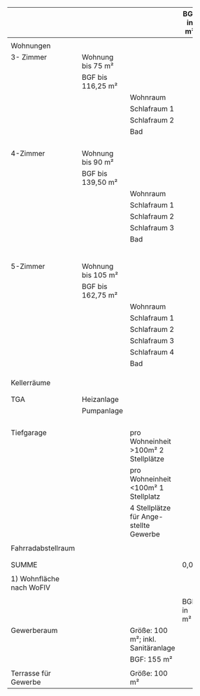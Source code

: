 <figure class="table op-uc-figure_align-center op-uc-figure"><table class="op-uc-table"><thead class="op-uc-table--head"><tr class="op-uc-table--row"><th class="op-uc-p op-uc-table--cell op-uc-table--cell_head" style="vertical-align:top;"><br data-cke-filler="true"></th><th class="op-uc-p op-uc-table--cell op-uc-table--cell_head" style="vertical-align:top;"><br data-cke-filler="true"></th><th class="op-uc-p op-uc-table--cell op-uc-table--cell_head" style="vertical-align:top;"><br data-cke-filler="true"></th><th class="op-uc-p op-uc-table--cell op-uc-table--cell_head" style="vertical-align:top;">BGF in m²</th><th class="op-uc-p op-uc-table--cell op-uc-table--cell_head" style="vertical-align:top;">WF 1) in m²</th><th class="op-uc-p op-uc-table--cell op-uc-table--cell_head" style="vertical-align:top;">GFZ in m²</th><th class="op-uc-p op-uc-table--cell op-uc-table--cell_head" style="vertical-align:top;">GRZ in m²</th><th class="op-uc-p op-uc-table--cell op-uc-table--cell_head" style="vertical-align:top;">Anzahl Stellplätze</th><th class="op-uc-p op-uc-table--cell op-uc-table--cell_head" style="vertical-align:top;">Anzahl Wohneinheiten</th></tr></thead><tbody><tr class="op-uc-table--row"><td class="op-uc-p op-uc-table--cell" style="vertical-align:top;"></td><td class="op-uc-p op-uc-table--cell" style="vertical-align:top;"></td><td class="op-uc-p op-uc-table--cell" style="vertical-align:top;"></td><td class="op-uc-p op-uc-table--cell" style="vertical-align:top;"></td><td class="op-uc-p op-uc-table--cell" style="vertical-align:top;"></td><td class="op-uc-p op-uc-table--cell" style="vertical-align:top;"></td><td class="op-uc-p op-uc-table--cell" style="vertical-align:top;"></td><td class="op-uc-p op-uc-table--cell" style="vertical-align:top;"></td><td class="op-uc-p op-uc-table--cell" style="vertical-align:top;"></td></tr><tr class="op-uc-table--row"><td class="op-uc-p op-uc-table--cell" style="vertical-align:top;">Wohnungen</td><td class="op-uc-p op-uc-table--cell" style="vertical-align:top;"></td><td class="op-uc-p op-uc-table--cell" style="vertical-align:top;"></td><td class="op-uc-p op-uc-table--cell" style="vertical-align:top;"></td><td class="op-uc-p op-uc-table--cell" style="vertical-align:top;"></td><td class="op-uc-p op-uc-table--cell" style="vertical-align:top;"></td><td class="op-uc-p op-uc-table--cell" style="vertical-align:top;"></td><td class="op-uc-p op-uc-table--cell" style="vertical-align:top;"></td><td class="op-uc-p op-uc-table--cell" style="vertical-align:top;"></td></tr><tr class="op-uc-table--row"><td class="op-uc-p op-uc-table--cell" style="vertical-align:top;">3- Zimmer</td><td class="op-uc-p op-uc-table--cell" style="vertical-align:top;">Wohnung bis 75 m²</td><td class="op-uc-p op-uc-table--cell" style="vertical-align:top;"></td><td class="op-uc-p op-uc-table--cell" style="vertical-align:top;"></td><td class="op-uc-p op-uc-table--cell" style="vertical-align:top;"></td><td class="op-uc-p op-uc-table--cell" style="vertical-align:top;"></td><td class="op-uc-p op-uc-table--cell" style="vertical-align:top;"></td><td class="op-uc-p op-uc-table--cell" style="vertical-align:top;"></td><td class="op-uc-p op-uc-table--cell" style="vertical-align:top;"></td></tr><tr class="op-uc-table--row"><td class="op-uc-p op-uc-table--cell" style="vertical-align:top;"></td><td class="op-uc-p op-uc-table--cell" style="vertical-align:top;">BGF bis 116,25 m²</td><td class="op-uc-p op-uc-table--cell" style="vertical-align:top;"></td><td class="op-uc-p op-uc-table--cell" style="vertical-align:top;"></td><td class="op-uc-p op-uc-table--cell" style="vertical-align:top;"></td><td class="op-uc-p op-uc-table--cell" style="vertical-align:top;"></td><td class="op-uc-p op-uc-table--cell" style="vertical-align:top;"></td><td class="op-uc-p op-uc-table--cell" style="vertical-align:top;"></td><td class="op-uc-p op-uc-table--cell" style="vertical-align:top;"></td></tr><tr class="op-uc-table--row"><td class="op-uc-p op-uc-table--cell" style="vertical-align:top;"></td><td class="op-uc-p op-uc-table--cell" style="vertical-align:top;"></td><td class="op-uc-p op-uc-table--cell" style="vertical-align:top;">Wohnraum</td><td class="op-uc-p op-uc-table--cell" style="vertical-align:top;"></td><td class="op-uc-p op-uc-table--cell" style="vertical-align:top;"></td><td class="op-uc-p op-uc-table--cell" style="vertical-align:top;"></td><td class="op-uc-p op-uc-table--cell" style="vertical-align:top;"></td><td class="op-uc-p op-uc-table--cell" style="vertical-align:top;"></td><td class="op-uc-p op-uc-table--cell" style="vertical-align:top;"></td></tr><tr class="op-uc-table--row"><td class="op-uc-p op-uc-table--cell" style="vertical-align:top;"></td><td class="op-uc-p op-uc-table--cell" style="vertical-align:top;"></td><td class="op-uc-p op-uc-table--cell" style="vertical-align:top;">Schlafraum 1</td><td class="op-uc-p op-uc-table--cell" style="vertical-align:top;"></td><td class="op-uc-p op-uc-table--cell" style="vertical-align:top;"></td><td class="op-uc-p op-uc-table--cell" style="vertical-align:top;"></td><td class="op-uc-p op-uc-table--cell" style="vertical-align:top;"></td><td class="op-uc-p op-uc-table--cell" style="vertical-align:top;"></td><td class="op-uc-p op-uc-table--cell" style="vertical-align:top;"></td></tr><tr class="op-uc-table--row"><td class="op-uc-p op-uc-table--cell" style="vertical-align:top;"></td><td class="op-uc-p op-uc-table--cell" style="vertical-align:top;"></td><td class="op-uc-p op-uc-table--cell" style="vertical-align:top;">Schlafraum 2</td><td class="op-uc-p op-uc-table--cell" style="vertical-align:top;"></td><td class="op-uc-p op-uc-table--cell" style="vertical-align:top;"></td><td class="op-uc-p op-uc-table--cell" style="vertical-align:top;"></td><td class="op-uc-p op-uc-table--cell" style="vertical-align:top;"></td><td class="op-uc-p op-uc-table--cell" style="vertical-align:top;"></td><td class="op-uc-p op-uc-table--cell" style="vertical-align:top;"></td></tr><tr class="op-uc-table--row"><td class="op-uc-p op-uc-table--cell" style="vertical-align:top;"></td><td class="op-uc-p op-uc-table--cell" style="vertical-align:top;"></td><td class="op-uc-p op-uc-table--cell" style="vertical-align:top;">Bad</td><td class="op-uc-p op-uc-table--cell" style="vertical-align:top;"></td><td class="op-uc-p op-uc-table--cell" style="vertical-align:top;"></td><td class="op-uc-p op-uc-table--cell" style="vertical-align:top;"></td><td class="op-uc-p op-uc-table--cell" style="vertical-align:top;"></td><td class="op-uc-p op-uc-table--cell" style="vertical-align:top;"></td><td class="op-uc-p op-uc-table--cell" style="vertical-align:top;"></td></tr><tr class="op-uc-table--row"><td class="op-uc-p op-uc-table--cell" style="vertical-align:top;"></td><td class="op-uc-p op-uc-table--cell" style="vertical-align:top;"></td><td class="op-uc-p op-uc-table--cell" style="vertical-align:top;"></td><td class="op-uc-p op-uc-table--cell" style="vertical-align:top;"></td><td class="op-uc-p op-uc-table--cell" style="vertical-align:top;"></td><td class="op-uc-p op-uc-table--cell" style="vertical-align:top;"></td><td class="op-uc-p op-uc-table--cell" style="vertical-align:top;"></td><td class="op-uc-p op-uc-table--cell" style="vertical-align:top;"></td><td class="op-uc-p op-uc-table--cell" style="vertical-align:top;"></td></tr><tr class="op-uc-table--row"><td class="op-uc-p op-uc-table--cell" style="vertical-align:top;"></td><td class="op-uc-p op-uc-table--cell" style="vertical-align:top;"></td><td class="op-uc-p op-uc-table--cell" style="vertical-align:top;"></td><td class="op-uc-p op-uc-table--cell" style="vertical-align:top;"></td><td class="op-uc-p op-uc-table--cell" style="vertical-align:top;"></td><td class="op-uc-p op-uc-table--cell" style="vertical-align:top;"></td><td class="op-uc-p op-uc-table--cell" style="vertical-align:top;"></td><td class="op-uc-p op-uc-table--cell" style="vertical-align:top;"></td><td class="op-uc-p op-uc-table--cell" style="vertical-align:top;"></td></tr><tr class="op-uc-table--row"><td class="op-uc-p op-uc-table--cell" style="vertical-align:top;"></td><td class="op-uc-p op-uc-table--cell" style="vertical-align:top;"></td><td class="op-uc-p op-uc-table--cell" style="vertical-align:top;"></td><td class="op-uc-p op-uc-table--cell" style="vertical-align:top;"></td><td class="op-uc-p op-uc-table--cell" style="vertical-align:top;"></td><td class="op-uc-p op-uc-table--cell" style="vertical-align:top;"></td><td class="op-uc-p op-uc-table--cell" style="vertical-align:top;"></td><td class="op-uc-p op-uc-table--cell" style="vertical-align:top;"></td><td class="op-uc-p op-uc-table--cell" style="vertical-align:top;"></td></tr><tr class="op-uc-table--row"><td class="op-uc-p op-uc-table--cell" style="vertical-align:top;"></td><td class="op-uc-p op-uc-table--cell" style="vertical-align:top;"></td><td class="op-uc-p op-uc-table--cell" style="vertical-align:top;"></td><td class="op-uc-p op-uc-table--cell" style="vertical-align:top;"></td><td class="op-uc-p op-uc-table--cell" style="vertical-align:top;"></td><td class="op-uc-p op-uc-table--cell" style="vertical-align:top;"></td><td class="op-uc-p op-uc-table--cell" style="vertical-align:top;"></td><td class="op-uc-p op-uc-table--cell" style="vertical-align:top;"></td><td class="op-uc-p op-uc-table--cell" style="vertical-align:top;"></td></tr><tr class="op-uc-table--row"><td class="op-uc-p op-uc-table--cell" style="vertical-align:top;">4-Zimmer</td><td class="op-uc-p op-uc-table--cell" style="vertical-align:top;">Wohnung bis 90 m²</td><td class="op-uc-p op-uc-table--cell" style="vertical-align:top;"></td><td class="op-uc-p op-uc-table--cell" style="vertical-align:top;"></td><td class="op-uc-p op-uc-table--cell" style="vertical-align:top;"></td><td class="op-uc-p op-uc-table--cell" style="vertical-align:top;"></td><td class="op-uc-p op-uc-table--cell" style="vertical-align:top;"></td><td class="op-uc-p op-uc-table--cell" style="vertical-align:top;"></td><td class="op-uc-p op-uc-table--cell" style="vertical-align:top;"></td></tr><tr class="op-uc-table--row"><td class="op-uc-p op-uc-table--cell" style="vertical-align:top;"></td><td class="op-uc-p op-uc-table--cell" style="vertical-align:top;">BGF bis 139,50 m²</td><td class="op-uc-p op-uc-table--cell" style="vertical-align:top;"></td><td class="op-uc-p op-uc-table--cell" style="vertical-align:top;"></td><td class="op-uc-p op-uc-table--cell" style="vertical-align:top;"></td><td class="op-uc-p op-uc-table--cell" style="vertical-align:top;"></td><td class="op-uc-p op-uc-table--cell" style="vertical-align:top;"></td><td class="op-uc-p op-uc-table--cell" style="vertical-align:top;"></td><td class="op-uc-p op-uc-table--cell" style="vertical-align:top;"></td></tr><tr class="op-uc-table--row"><td class="op-uc-p op-uc-table--cell" style="vertical-align:top;"></td><td class="op-uc-p op-uc-table--cell" style="vertical-align:top;"></td><td class="op-uc-p op-uc-table--cell" style="vertical-align:top;">Wohnraum</td><td class="op-uc-p op-uc-table--cell" style="vertical-align:top;"></td><td class="op-uc-p op-uc-table--cell" style="vertical-align:top;"></td><td class="op-uc-p op-uc-table--cell" style="vertical-align:top;"></td><td class="op-uc-p op-uc-table--cell" style="vertical-align:top;"></td><td class="op-uc-p op-uc-table--cell" style="vertical-align:top;"></td><td class="op-uc-p op-uc-table--cell" style="vertical-align:top;"></td></tr><tr class="op-uc-table--row"><td class="op-uc-p op-uc-table--cell" style="vertical-align:top;"></td><td class="op-uc-p op-uc-table--cell" style="vertical-align:top;"></td><td class="op-uc-p op-uc-table--cell" style="vertical-align:top;">Schlafraum 1</td><td class="op-uc-p op-uc-table--cell" style="vertical-align:top;"></td><td class="op-uc-p op-uc-table--cell" style="vertical-align:top;"></td><td class="op-uc-p op-uc-table--cell" style="vertical-align:top;"></td><td class="op-uc-p op-uc-table--cell" style="vertical-align:top;"></td><td class="op-uc-p op-uc-table--cell" style="vertical-align:top;"></td><td class="op-uc-p op-uc-table--cell" style="vertical-align:top;"></td></tr><tr class="op-uc-table--row"><td class="op-uc-p op-uc-table--cell" style="vertical-align:top;"></td><td class="op-uc-p op-uc-table--cell" style="vertical-align:top;"></td><td class="op-uc-p op-uc-table--cell" style="vertical-align:top;">Schlafraum 2</td><td class="op-uc-p op-uc-table--cell" style="vertical-align:top;"></td><td class="op-uc-p op-uc-table--cell" style="vertical-align:top;"></td><td class="op-uc-p op-uc-table--cell" style="vertical-align:top;"></td><td class="op-uc-p op-uc-table--cell" style="vertical-align:top;"></td><td class="op-uc-p op-uc-table--cell" style="vertical-align:top;"></td><td class="op-uc-p op-uc-table--cell" style="vertical-align:top;"></td></tr><tr class="op-uc-table--row"><td class="op-uc-p op-uc-table--cell" style="vertical-align:top;"></td><td class="op-uc-p op-uc-table--cell" style="vertical-align:top;"></td><td class="op-uc-p op-uc-table--cell" style="vertical-align:top;">Schlafraum 3</td><td class="op-uc-p op-uc-table--cell" style="vertical-align:top;"></td><td class="op-uc-p op-uc-table--cell" style="vertical-align:top;"></td><td class="op-uc-p op-uc-table--cell" style="vertical-align:top;"></td><td class="op-uc-p op-uc-table--cell" style="vertical-align:top;"></td><td class="op-uc-p op-uc-table--cell" style="vertical-align:top;"></td><td class="op-uc-p op-uc-table--cell" style="vertical-align:top;"></td></tr><tr class="op-uc-table--row"><td class="op-uc-p op-uc-table--cell" style="vertical-align:top;"></td><td class="op-uc-p op-uc-table--cell" style="vertical-align:top;"></td><td class="op-uc-p op-uc-table--cell" style="vertical-align:top;">Bad</td><td class="op-uc-p op-uc-table--cell" style="vertical-align:top;"></td><td class="op-uc-p op-uc-table--cell" style="vertical-align:top;"></td><td class="op-uc-p op-uc-table--cell" style="vertical-align:top;"></td><td class="op-uc-p op-uc-table--cell" style="vertical-align:top;"></td><td class="op-uc-p op-uc-table--cell" style="vertical-align:top;"></td><td class="op-uc-p op-uc-table--cell" style="vertical-align:top;"></td></tr><tr class="op-uc-table--row"><td class="op-uc-p op-uc-table--cell" style="vertical-align:top;"></td><td class="op-uc-p op-uc-table--cell" style="vertical-align:top;"></td><td class="op-uc-p op-uc-table--cell" style="vertical-align:top;"></td><td class="op-uc-p op-uc-table--cell" style="vertical-align:top;"></td><td class="op-uc-p op-uc-table--cell" style="vertical-align:top;"></td><td class="op-uc-p op-uc-table--cell" style="vertical-align:top;"></td><td class="op-uc-p op-uc-table--cell" style="vertical-align:top;"></td><td class="op-uc-p op-uc-table--cell" style="vertical-align:top;"></td><td class="op-uc-p op-uc-table--cell" style="vertical-align:top;"></td></tr><tr class="op-uc-table--row"><td class="op-uc-p op-uc-table--cell" style="vertical-align:top;"></td><td class="op-uc-p op-uc-table--cell" style="vertical-align:top;"></td><td class="op-uc-p op-uc-table--cell" style="vertical-align:top;"></td><td class="op-uc-p op-uc-table--cell" style="vertical-align:top;"></td><td class="op-uc-p op-uc-table--cell" style="vertical-align:top;"></td><td class="op-uc-p op-uc-table--cell" style="vertical-align:top;"></td><td class="op-uc-p op-uc-table--cell" style="vertical-align:top;"></td><td class="op-uc-p op-uc-table--cell" style="vertical-align:top;"></td><td class="op-uc-p op-uc-table--cell" style="vertical-align:top;"></td></tr><tr class="op-uc-table--row"><td class="op-uc-p op-uc-table--cell" style="vertical-align:top;"></td><td class="op-uc-p op-uc-table--cell" style="vertical-align:top;"></td><td class="op-uc-p op-uc-table--cell" style="vertical-align:top;"></td><td class="op-uc-p op-uc-table--cell" style="vertical-align:top;"></td><td class="op-uc-p op-uc-table--cell" style="vertical-align:top;"></td><td class="op-uc-p op-uc-table--cell" style="vertical-align:top;"></td><td class="op-uc-p op-uc-table--cell" style="vertical-align:top;"></td><td class="op-uc-p op-uc-table--cell" style="vertical-align:top;"></td><td class="op-uc-p op-uc-table--cell" style="vertical-align:top;"></td></tr><tr class="op-uc-table--row"><td class="op-uc-p op-uc-table--cell" style="vertical-align:top;"></td><td class="op-uc-p op-uc-table--cell" style="vertical-align:top;"></td><td class="op-uc-p op-uc-table--cell" style="vertical-align:top;"></td><td class="op-uc-p op-uc-table--cell" style="vertical-align:top;"></td><td class="op-uc-p op-uc-table--cell" style="vertical-align:top;"></td><td class="op-uc-p op-uc-table--cell" style="vertical-align:top;"></td><td class="op-uc-p op-uc-table--cell" style="vertical-align:top;"></td><td class="op-uc-p op-uc-table--cell" style="vertical-align:top;"></td><td class="op-uc-p op-uc-table--cell" style="vertical-align:top;"></td></tr><tr class="op-uc-table--row"><td class="op-uc-p op-uc-table--cell" style="vertical-align:top;"></td><td class="op-uc-p op-uc-table--cell" style="vertical-align:top;"></td><td class="op-uc-p op-uc-table--cell" style="vertical-align:top;"></td><td class="op-uc-p op-uc-table--cell" style="vertical-align:top;"></td><td class="op-uc-p op-uc-table--cell" style="vertical-align:top;"></td><td class="op-uc-p op-uc-table--cell" style="vertical-align:top;"></td><td class="op-uc-p op-uc-table--cell" style="vertical-align:top;"></td><td class="op-uc-p op-uc-table--cell" style="vertical-align:top;"></td><td class="op-uc-p op-uc-table--cell" style="vertical-align:top;"></td></tr><tr class="op-uc-table--row"><td class="op-uc-p op-uc-table--cell" style="vertical-align:top;"></td><td class="op-uc-p op-uc-table--cell" style="vertical-align:top;"></td><td class="op-uc-p op-uc-table--cell" style="vertical-align:top;"></td><td class="op-uc-p op-uc-table--cell" style="vertical-align:top;"></td><td class="op-uc-p op-uc-table--cell" style="vertical-align:top;"></td><td class="op-uc-p op-uc-table--cell" style="vertical-align:top;"></td><td class="op-uc-p op-uc-table--cell" style="vertical-align:top;"></td><td class="op-uc-p op-uc-table--cell" style="vertical-align:top;"></td><td class="op-uc-p op-uc-table--cell" style="vertical-align:top;"></td></tr><tr class="op-uc-table--row"><td class="op-uc-p op-uc-table--cell" style="vertical-align:top;">5-Zimmer</td><td class="op-uc-p op-uc-table--cell" style="vertical-align:top;">Wohnung bis 105 m²</td><td class="op-uc-p op-uc-table--cell" style="vertical-align:top;"></td><td class="op-uc-p op-uc-table--cell" style="vertical-align:top;"></td><td class="op-uc-p op-uc-table--cell" style="vertical-align:top;"></td><td class="op-uc-p op-uc-table--cell" style="vertical-align:top;"></td><td class="op-uc-p op-uc-table--cell" style="vertical-align:top;"></td><td class="op-uc-p op-uc-table--cell" style="vertical-align:top;"></td><td class="op-uc-p op-uc-table--cell" style="vertical-align:top;"></td></tr><tr class="op-uc-table--row"><td class="op-uc-p op-uc-table--cell" style="vertical-align:top;"></td><td class="op-uc-p op-uc-table--cell" style="vertical-align:top;">BGF bis 162,75 m²</td><td class="op-uc-p op-uc-table--cell" style="vertical-align:top;"></td><td class="op-uc-p op-uc-table--cell" style="vertical-align:top;"></td><td class="op-uc-p op-uc-table--cell" style="vertical-align:top;"></td><td class="op-uc-p op-uc-table--cell" style="vertical-align:top;"></td><td class="op-uc-p op-uc-table--cell" style="vertical-align:top;"></td><td class="op-uc-p op-uc-table--cell" style="vertical-align:top;"></td><td class="op-uc-p op-uc-table--cell" style="vertical-align:top;"></td></tr><tr class="op-uc-table--row"><td class="op-uc-p op-uc-table--cell" style="vertical-align:top;"></td><td class="op-uc-p op-uc-table--cell" style="vertical-align:top;"></td><td class="op-uc-p op-uc-table--cell" style="vertical-align:top;">Wohnraum</td><td class="op-uc-p op-uc-table--cell" style="vertical-align:top;"></td><td class="op-uc-p op-uc-table--cell" style="vertical-align:top;"></td><td class="op-uc-p op-uc-table--cell" style="vertical-align:top;"></td><td class="op-uc-p op-uc-table--cell" style="vertical-align:top;"></td><td class="op-uc-p op-uc-table--cell" style="vertical-align:top;"></td><td class="op-uc-p op-uc-table--cell" style="vertical-align:top;"></td></tr><tr class="op-uc-table--row"><td class="op-uc-p op-uc-table--cell" style="vertical-align:top;"></td><td class="op-uc-p op-uc-table--cell" style="vertical-align:top;"></td><td class="op-uc-p op-uc-table--cell" style="vertical-align:top;">Schlafraum 1</td><td class="op-uc-p op-uc-table--cell" style="vertical-align:top;"></td><td class="op-uc-p op-uc-table--cell" style="vertical-align:top;"></td><td class="op-uc-p op-uc-table--cell" style="vertical-align:top;"></td><td class="op-uc-p op-uc-table--cell" style="vertical-align:top;"></td><td class="op-uc-p op-uc-table--cell" style="vertical-align:top;"></td><td class="op-uc-p op-uc-table--cell" style="vertical-align:top;"></td></tr><tr class="op-uc-table--row"><td class="op-uc-p op-uc-table--cell" style="vertical-align:top;"></td><td class="op-uc-p op-uc-table--cell" style="vertical-align:top;"></td><td class="op-uc-p op-uc-table--cell" style="vertical-align:top;">Schlafraum 2</td><td class="op-uc-p op-uc-table--cell" style="vertical-align:top;"></td><td class="op-uc-p op-uc-table--cell" style="vertical-align:top;"></td><td class="op-uc-p op-uc-table--cell" style="vertical-align:top;"></td><td class="op-uc-p op-uc-table--cell" style="vertical-align:top;"></td><td class="op-uc-p op-uc-table--cell" style="vertical-align:top;"></td><td class="op-uc-p op-uc-table--cell" style="vertical-align:top;"></td></tr><tr class="op-uc-table--row"><td class="op-uc-p op-uc-table--cell" style="vertical-align:top;"></td><td class="op-uc-p op-uc-table--cell" style="vertical-align:top;"></td><td class="op-uc-p op-uc-table--cell" style="vertical-align:top;">Schlafraum 3</td><td class="op-uc-p op-uc-table--cell" style="vertical-align:top;"></td><td class="op-uc-p op-uc-table--cell" style="vertical-align:top;"></td><td class="op-uc-p op-uc-table--cell" style="vertical-align:top;"></td><td class="op-uc-p op-uc-table--cell" style="vertical-align:top;"></td><td class="op-uc-p op-uc-table--cell" style="vertical-align:top;"></td><td class="op-uc-p op-uc-table--cell" style="vertical-align:top;"></td></tr><tr class="op-uc-table--row"><td class="op-uc-p op-uc-table--cell" style="vertical-align:top;"></td><td class="op-uc-p op-uc-table--cell" style="vertical-align:top;"></td><td class="op-uc-p op-uc-table--cell" style="vertical-align:top;">Schlafraum 4</td><td class="op-uc-p op-uc-table--cell" style="vertical-align:top;"></td><td class="op-uc-p op-uc-table--cell" style="vertical-align:top;"></td><td class="op-uc-p op-uc-table--cell" style="vertical-align:top;"></td><td class="op-uc-p op-uc-table--cell" style="vertical-align:top;"></td><td class="op-uc-p op-uc-table--cell" style="vertical-align:top;"></td><td class="op-uc-p op-uc-table--cell" style="vertical-align:top;"></td></tr><tr class="op-uc-table--row"><td class="op-uc-p op-uc-table--cell" style="vertical-align:top;"></td><td class="op-uc-p op-uc-table--cell" style="vertical-align:top;"></td><td class="op-uc-p op-uc-table--cell" style="vertical-align:top;">Bad</td><td class="op-uc-p op-uc-table--cell" style="vertical-align:top;"></td><td class="op-uc-p op-uc-table--cell" style="vertical-align:top;"></td><td class="op-uc-p op-uc-table--cell" style="vertical-align:top;"></td><td class="op-uc-p op-uc-table--cell" style="vertical-align:top;"></td><td class="op-uc-p op-uc-table--cell" style="vertical-align:top;"></td><td class="op-uc-p op-uc-table--cell" style="vertical-align:top;"></td></tr><tr class="op-uc-table--row"><td class="op-uc-p op-uc-table--cell" style="vertical-align:top;"></td><td class="op-uc-p op-uc-table--cell" style="vertical-align:top;"></td><td class="op-uc-p op-uc-table--cell" style="vertical-align:top;"></td><td class="op-uc-p op-uc-table--cell" style="vertical-align:top;"></td><td class="op-uc-p op-uc-table--cell" style="vertical-align:top;"></td><td class="op-uc-p op-uc-table--cell" style="vertical-align:top;"></td><td class="op-uc-p op-uc-table--cell" style="vertical-align:top;"></td><td class="op-uc-p op-uc-table--cell" style="vertical-align:top;"></td><td class="op-uc-p op-uc-table--cell" style="vertical-align:top;"></td></tr><tr class="op-uc-table--row"><td class="op-uc-p op-uc-table--cell" style="vertical-align:top;"></td><td class="op-uc-p op-uc-table--cell" style="vertical-align:top;"></td><td class="op-uc-p op-uc-table--cell" style="vertical-align:top;"></td><td class="op-uc-p op-uc-table--cell" style="vertical-align:top;"></td><td class="op-uc-p op-uc-table--cell" style="vertical-align:top;"></td><td class="op-uc-p op-uc-table--cell" style="vertical-align:top;"></td><td class="op-uc-p op-uc-table--cell" style="vertical-align:top;"></td><td class="op-uc-p op-uc-table--cell" style="vertical-align:top;"></td><td class="op-uc-p op-uc-table--cell" style="vertical-align:top;"></td></tr><tr class="op-uc-table--row"><td class="op-uc-p op-uc-table--cell" style="vertical-align:top;"></td><td class="op-uc-p op-uc-table--cell" style="vertical-align:top;"></td><td class="op-uc-p op-uc-table--cell" style="vertical-align:top;"></td><td class="op-uc-p op-uc-table--cell" style="vertical-align:top;"></td><td class="op-uc-p op-uc-table--cell" style="vertical-align:top;"></td><td class="op-uc-p op-uc-table--cell" style="vertical-align:top;"></td><td class="op-uc-p op-uc-table--cell" style="vertical-align:top;"></td><td class="op-uc-p op-uc-table--cell" style="vertical-align:top;"></td><td class="op-uc-p op-uc-table--cell" style="vertical-align:top;"></td></tr><tr class="op-uc-table--row"><td class="op-uc-p op-uc-table--cell" style="vertical-align:top;">Kellerräume</td><td class="op-uc-p op-uc-table--cell" style="vertical-align:top;"></td><td class="op-uc-p op-uc-table--cell" style="vertical-align:top;"></td><td class="op-uc-p op-uc-table--cell" style="vertical-align:top;"></td><td class="op-uc-p op-uc-table--cell" style="vertical-align:top;"></td><td class="op-uc-p op-uc-table--cell" style="vertical-align:top;"></td><td class="op-uc-p op-uc-table--cell" style="vertical-align:top;"></td><td class="op-uc-p op-uc-table--cell" style="vertical-align:top;"></td><td class="op-uc-p op-uc-table--cell" style="vertical-align:top;"></td></tr><tr class="op-uc-table--row"><td class="op-uc-p op-uc-table--cell" style="vertical-align:top;"></td><td class="op-uc-p op-uc-table--cell" style="vertical-align:top;"></td><td class="op-uc-p op-uc-table--cell" style="vertical-align:top;"></td><td class="op-uc-p op-uc-table--cell" style="vertical-align:top;"></td><td class="op-uc-p op-uc-table--cell" style="vertical-align:top;"></td><td class="op-uc-p op-uc-table--cell" style="vertical-align:top;"></td><td class="op-uc-p op-uc-table--cell" style="vertical-align:top;"></td><td class="op-uc-p op-uc-table--cell" style="vertical-align:top;"></td><td class="op-uc-p op-uc-table--cell" style="vertical-align:top;"></td></tr><tr class="op-uc-table--row"><td class="op-uc-p op-uc-table--cell" style="vertical-align:top;"></td><td class="op-uc-p op-uc-table--cell" style="vertical-align:top;"></td><td class="op-uc-p op-uc-table--cell" style="vertical-align:top;"></td><td class="op-uc-p op-uc-table--cell" style="vertical-align:top;"></td><td class="op-uc-p op-uc-table--cell" style="vertical-align:top;"></td><td class="op-uc-p op-uc-table--cell" style="vertical-align:top;"></td><td class="op-uc-p op-uc-table--cell" style="vertical-align:top;"></td><td class="op-uc-p op-uc-table--cell" style="vertical-align:top;"></td><td class="op-uc-p op-uc-table--cell" style="vertical-align:top;"></td></tr><tr class="op-uc-table--row"><td class="op-uc-p op-uc-table--cell" style="vertical-align:top;">TGA</td><td class="op-uc-p op-uc-table--cell" style="vertical-align:top;">Heizanlage</td><td class="op-uc-p op-uc-table--cell" style="vertical-align:top;"></td><td class="op-uc-p op-uc-table--cell" style="vertical-align:top;"></td><td class="op-uc-p op-uc-table--cell" style="vertical-align:top;"></td><td class="op-uc-p op-uc-table--cell" style="vertical-align:top;"></td><td class="op-uc-p op-uc-table--cell" style="vertical-align:top;"></td><td class="op-uc-p op-uc-table--cell" style="vertical-align:top;"></td><td class="op-uc-p op-uc-table--cell" style="vertical-align:top;"></td></tr><tr class="op-uc-table--row"><td class="op-uc-p op-uc-table--cell" style="vertical-align:top;"></td><td class="op-uc-p op-uc-table--cell" style="vertical-align:top;">Pumpanlage</td><td class="op-uc-p op-uc-table--cell" style="vertical-align:top;"></td><td class="op-uc-p op-uc-table--cell" style="vertical-align:top;"></td><td class="op-uc-p op-uc-table--cell" style="vertical-align:top;"></td><td class="op-uc-p op-uc-table--cell" style="vertical-align:top;"></td><td class="op-uc-p op-uc-table--cell" style="vertical-align:top;"></td><td class="op-uc-p op-uc-table--cell" style="vertical-align:top;"></td><td class="op-uc-p op-uc-table--cell" style="vertical-align:top;"></td></tr><tr class="op-uc-table--row"><td class="op-uc-p op-uc-table--cell" style="vertical-align:top;"></td><td class="op-uc-p op-uc-table--cell" style="vertical-align:top;"></td><td class="op-uc-p op-uc-table--cell" style="vertical-align:top;"></td><td class="op-uc-p op-uc-table--cell" style="vertical-align:top;"></td><td class="op-uc-p op-uc-table--cell" style="vertical-align:top;"></td><td class="op-uc-p op-uc-table--cell" style="vertical-align:top;"></td><td class="op-uc-p op-uc-table--cell" style="vertical-align:top;"></td><td class="op-uc-p op-uc-table--cell" style="vertical-align:top;"></td><td class="op-uc-p op-uc-table--cell" style="vertical-align:top;"></td></tr><tr class="op-uc-table--row"><td class="op-uc-p op-uc-table--cell" style="vertical-align:top;"></td><td class="op-uc-p op-uc-table--cell" style="vertical-align:top;"></td><td class="op-uc-p op-uc-table--cell" style="vertical-align:top;"></td><td class="op-uc-p op-uc-table--cell" style="vertical-align:top;"></td><td class="op-uc-p op-uc-table--cell" style="vertical-align:top;"></td><td class="op-uc-p op-uc-table--cell" style="vertical-align:top;"></td><td class="op-uc-p op-uc-table--cell" style="vertical-align:top;"></td><td class="op-uc-p op-uc-table--cell" style="vertical-align:top;"></td><td class="op-uc-p op-uc-table--cell" style="vertical-align:top;"></td></tr><tr class="op-uc-table--row"><td class="op-uc-p op-uc-table--cell" style="vertical-align:top;"></td><td class="op-uc-p op-uc-table--cell" style="vertical-align:top;"></td><td class="op-uc-p op-uc-table--cell" style="vertical-align:top;"></td><td class="op-uc-p op-uc-table--cell" style="vertical-align:top;"></td><td class="op-uc-p op-uc-table--cell" style="vertical-align:top;"></td><td class="op-uc-p op-uc-table--cell" style="vertical-align:top;"></td><td class="op-uc-p op-uc-table--cell" style="vertical-align:top;"></td><td class="op-uc-p op-uc-table--cell" style="vertical-align:top;"></td><td class="op-uc-p op-uc-table--cell" style="vertical-align:top;"></td></tr><tr class="op-uc-table--row"><td class="op-uc-p op-uc-table--cell" style="vertical-align:top;"></td><td class="op-uc-p op-uc-table--cell" style="vertical-align:top;"></td><td class="op-uc-p op-uc-table--cell" style="vertical-align:top;"></td><td class="op-uc-p op-uc-table--cell" style="vertical-align:top;"></td><td class="op-uc-p op-uc-table--cell" style="vertical-align:top;"></td><td class="op-uc-p op-uc-table--cell" style="vertical-align:top;"></td><td class="op-uc-p op-uc-table--cell" style="vertical-align:top;"></td><td class="op-uc-p op-uc-table--cell" style="vertical-align:top;"></td><td class="op-uc-p op-uc-table--cell" style="vertical-align:top;"></td></tr><tr class="op-uc-table--row"><td class="op-uc-p op-uc-table--cell" style="vertical-align:top;">Tiefgarage</td><td class="op-uc-p op-uc-table--cell" style="vertical-align:top;"></td><td class="op-uc-p op-uc-table--cell" style="vertical-align:top;">pro Wohneinheit &gt;100m² 2 Stellplätze</td><td class="op-uc-p op-uc-table--cell" style="vertical-align:top;"></td><td class="op-uc-p op-uc-table--cell" style="vertical-align:top;"></td><td class="op-uc-p op-uc-table--cell" style="vertical-align:top;"></td><td class="op-uc-p op-uc-table--cell" style="vertical-align:top;"></td><td class="op-uc-p op-uc-table--cell" style="vertical-align:top;"></td><td class="op-uc-p op-uc-table--cell" style="vertical-align:top;"></td></tr><tr class="op-uc-table--row"><td class="op-uc-p op-uc-table--cell" style="vertical-align:top;"></td><td class="op-uc-p op-uc-table--cell" style="vertical-align:top;"></td><td class="op-uc-p op-uc-table--cell" style="vertical-align:top;">pro Wohneinheit &lt;100m² 1 Stellplatz</td><td class="op-uc-p op-uc-table--cell" style="vertical-align:top;"></td><td class="op-uc-p op-uc-table--cell" style="vertical-align:top;"></td><td class="op-uc-p op-uc-table--cell" style="vertical-align:top;"></td><td class="op-uc-p op-uc-table--cell" style="vertical-align:top;"></td><td class="op-uc-p op-uc-table--cell" style="vertical-align:top;"></td><td class="op-uc-p op-uc-table--cell" style="vertical-align:top;"></td></tr><tr class="op-uc-table--row"><td class="op-uc-p op-uc-table--cell" style="vertical-align:top;"></td><td class="op-uc-p op-uc-table--cell" style="vertical-align:top;"></td><td class="op-uc-p op-uc-table--cell" style="vertical-align:top;">4 Stellplätze für Ange-stellte Gewerbe</td><td class="op-uc-p op-uc-table--cell" style="vertical-align:top;"></td><td class="op-uc-p op-uc-table--cell" style="vertical-align:top;"></td><td class="op-uc-p op-uc-table--cell" style="vertical-align:top;"></td><td class="op-uc-p op-uc-table--cell" style="vertical-align:top;"></td><td class="op-uc-p op-uc-table--cell" style="vertical-align:top;"></td><td class="op-uc-p op-uc-table--cell" style="vertical-align:top;"></td></tr><tr class="op-uc-table--row"><td class="op-uc-p op-uc-table--cell" style="vertical-align:top;"></td><td class="op-uc-p op-uc-table--cell" style="vertical-align:top;"></td><td class="op-uc-p op-uc-table--cell" style="vertical-align:top;"></td><td class="op-uc-p op-uc-table--cell" style="vertical-align:top;"></td><td class="op-uc-p op-uc-table--cell" style="vertical-align:top;"></td><td class="op-uc-p op-uc-table--cell" style="vertical-align:top;"></td><td class="op-uc-p op-uc-table--cell" style="vertical-align:top;"></td><td class="op-uc-p op-uc-table--cell" style="vertical-align:top;"></td><td class="op-uc-p op-uc-table--cell" style="vertical-align:top;"></td></tr><tr class="op-uc-table--row"><td class="op-uc-p op-uc-table--cell" style="vertical-align:top;">Fahrradabstellraum</td><td class="op-uc-p op-uc-table--cell" style="vertical-align:top;"></td><td class="op-uc-p op-uc-table--cell" style="vertical-align:top;"></td><td class="op-uc-p op-uc-table--cell" style="vertical-align:top;"></td><td class="op-uc-p op-uc-table--cell" style="vertical-align:top;"></td><td class="op-uc-p op-uc-table--cell" style="vertical-align:top;"></td><td class="op-uc-p op-uc-table--cell" style="vertical-align:top;"></td><td class="op-uc-p op-uc-table--cell" style="vertical-align:top;"></td><td class="op-uc-p op-uc-table--cell" style="vertical-align:top;"></td></tr><tr class="op-uc-table--row"><td class="op-uc-p op-uc-table--cell" style="vertical-align:top;"></td><td class="op-uc-p op-uc-table--cell" style="vertical-align:top;"></td><td class="op-uc-p op-uc-table--cell" style="vertical-align:top;"></td><td class="op-uc-p op-uc-table--cell" style="vertical-align:top;"></td><td class="op-uc-p op-uc-table--cell" style="vertical-align:top;"></td><td class="op-uc-p op-uc-table--cell" style="vertical-align:top;"></td><td class="op-uc-p op-uc-table--cell" style="vertical-align:top;"></td><td class="op-uc-p op-uc-table--cell" style="vertical-align:top;"></td><td class="op-uc-p op-uc-table--cell" style="vertical-align:top;"></td></tr><tr class="op-uc-table--row"><td class="op-uc-p op-uc-table--cell" style="vertical-align:top;"></td><td class="op-uc-p op-uc-table--cell" style="vertical-align:top;"></td><td class="op-uc-p op-uc-table--cell" style="vertical-align:top;"></td><td class="op-uc-p op-uc-table--cell" style="vertical-align:top;"></td><td class="op-uc-p op-uc-table--cell" style="vertical-align:top;"></td><td class="op-uc-p op-uc-table--cell" style="vertical-align:top;"></td><td class="op-uc-p op-uc-table--cell" style="vertical-align:top;"></td><td class="op-uc-p op-uc-table--cell" style="vertical-align:top;"></td><td class="op-uc-p op-uc-table--cell" style="vertical-align:top;"></td></tr><tr class="op-uc-table--row"><td class="op-uc-p op-uc-table--cell" style="vertical-align:top;">SUMME</td><td class="op-uc-p op-uc-table--cell" style="vertical-align:top;"></td><td class="op-uc-p op-uc-table--cell" style="vertical-align:top;"></td><td class="op-uc-p op-uc-table--cell" style="vertical-align:top;">0,00</td><td class="op-uc-p op-uc-table--cell" style="vertical-align:top;">0,00</td><td class="op-uc-p op-uc-table--cell" style="vertical-align:top;">0,00</td><td class="op-uc-p op-uc-table--cell" style="vertical-align:top;">0,00</td><td class="op-uc-p op-uc-table--cell" style="vertical-align:top;">0,00</td><td class="op-uc-p op-uc-table--cell" style="vertical-align:top;">0,00</td></tr><tr class="op-uc-table--row"><td class="op-uc-p op-uc-table--cell" style="vertical-align:top;"></td><td class="op-uc-p op-uc-table--cell" style="vertical-align:top;"></td><td class="op-uc-p op-uc-table--cell" style="vertical-align:top;"></td><td class="op-uc-p op-uc-table--cell" style="vertical-align:top;"></td><td class="op-uc-p op-uc-table--cell" style="vertical-align:top;"></td><td class="op-uc-p op-uc-table--cell" style="vertical-align:top;"></td><td class="op-uc-p op-uc-table--cell" style="vertical-align:top;"></td><td class="op-uc-p op-uc-table--cell" style="vertical-align:top;"></td><td class="op-uc-p op-uc-table--cell" style="vertical-align:top;"></td></tr><tr class="op-uc-table--row"><td class="op-uc-p op-uc-table--cell" style="vertical-align:top;">1) Wohnfläche nach WoFlV</td><td class="op-uc-p op-uc-table--cell" style="vertical-align:top;"></td><td class="op-uc-p op-uc-table--cell" style="vertical-align:top;"></td><td class="op-uc-p op-uc-table--cell" style="vertical-align:top;"></td><td class="op-uc-p op-uc-table--cell" style="vertical-align:top;"></td><td class="op-uc-p op-uc-table--cell" style="vertical-align:top;"></td><td class="op-uc-p op-uc-table--cell" style="vertical-align:top;"></td><td class="op-uc-p op-uc-table--cell" style="vertical-align:top;"></td><td class="op-uc-p op-uc-table--cell" style="vertical-align:top;"></td></tr><tr class="op-uc-table--row"><td class="op-uc-p op-uc-table--cell" style="vertical-align:top;"></td><td class="op-uc-p op-uc-table--cell" style="vertical-align:top;"></td><td class="op-uc-p op-uc-table--cell" style="vertical-align:top;"></td><td class="op-uc-p op-uc-table--cell" style="vertical-align:top;"></td><td class="op-uc-p op-uc-table--cell" style="vertical-align:top;"></td><td class="op-uc-p op-uc-table--cell" style="vertical-align:top;"></td><td class="op-uc-p op-uc-table--cell" style="vertical-align:top;"></td><td class="op-uc-p op-uc-table--cell" style="vertical-align:top;"></td><td class="op-uc-p op-uc-table--cell" style="vertical-align:top;"></td></tr><tr class="op-uc-table--row"><td class="op-uc-p op-uc-table--cell" style="vertical-align:top;"></td><td class="op-uc-p op-uc-table--cell" style="vertical-align:top;"></td><td class="op-uc-p op-uc-table--cell" style="vertical-align:top;"></td><td class="op-uc-p op-uc-table--cell" style="vertical-align:top;">BGF in m²</td><td class="op-uc-p op-uc-table--cell" style="vertical-align:top;">NUF in m²</td><td class="op-uc-p op-uc-table--cell" style="vertical-align:top;">GFZ in m²</td><td class="op-uc-p op-uc-table--cell" style="vertical-align:top;">GRZ in m²</td><td class="op-uc-p op-uc-table--cell" style="vertical-align:top;">Anzahl Stellplätze</td><td class="op-uc-p op-uc-table--cell" style="vertical-align:top;"></td></tr><tr class="op-uc-table--row"><td class="op-uc-p op-uc-table--cell" style="vertical-align:top;">Gewerberaum</td><td class="op-uc-p op-uc-table--cell" style="vertical-align:top;"></td><td class="op-uc-p op-uc-table--cell" style="vertical-align:top;">Größe: 100 m²; inkl. Sanitäranlage</td><td class="op-uc-p op-uc-table--cell" style="vertical-align:top;"></td><td class="op-uc-p op-uc-table--cell" style="vertical-align:top;"></td><td class="op-uc-p op-uc-table--cell" style="vertical-align:top;"></td><td class="op-uc-p op-uc-table--cell" style="vertical-align:top;"></td><td class="op-uc-p op-uc-table--cell" style="vertical-align:top;"></td><td class="op-uc-p op-uc-table--cell" style="vertical-align:top;"></td></tr><tr class="op-uc-table--row"><td class="op-uc-p op-uc-table--cell" style="vertical-align:top;"></td><td class="op-uc-p op-uc-table--cell" style="vertical-align:top;"></td><td class="op-uc-p op-uc-table--cell" style="vertical-align:top;">BGF: 155 m²</td><td class="op-uc-p op-uc-table--cell" style="vertical-align:top;"></td><td class="op-uc-p op-uc-table--cell" style="vertical-align:top;"></td><td class="op-uc-p op-uc-table--cell" style="vertical-align:top;"></td><td class="op-uc-p op-uc-table--cell" style="vertical-align:top;"></td><td class="op-uc-p op-uc-table--cell" style="vertical-align:top;"></td><td class="op-uc-p op-uc-table--cell" style="vertical-align:top;"></td></tr><tr class="op-uc-table--row"><td class="op-uc-p op-uc-table--cell" style="vertical-align:top;"></td><td class="op-uc-p op-uc-table--cell" style="vertical-align:top;"></td><td class="op-uc-p op-uc-table--cell" style="vertical-align:top;"></td><td class="op-uc-p op-uc-table--cell" style="vertical-align:top;"></td><td class="op-uc-p op-uc-table--cell" style="vertical-align:top;"></td><td class="op-uc-p op-uc-table--cell" style="vertical-align:top;"></td><td class="op-uc-p op-uc-table--cell" style="vertical-align:top;"></td><td class="op-uc-p op-uc-table--cell" style="vertical-align:top;"></td><td class="op-uc-p op-uc-table--cell" style="vertical-align:top;"></td></tr><tr class="op-uc-table--row"><td class="op-uc-p op-uc-table--cell" style="vertical-align:top;">Terrasse für Gewerbe</td><td class="op-uc-p op-uc-table--cell" style="vertical-align:top;"></td><td class="op-uc-p op-uc-table--cell" style="vertical-align:top;">Größe: 100 m²</td><td class="op-uc-p op-uc-table--cell" style="vertical-align:top;"></td><td class="op-uc-p op-uc-table--cell" style="vertical-align:top;"></td><td class="op-uc-p op-uc-table--cell" style="vertical-align:top;"></td><td class="op-uc-p op-uc-table--cell" style="vertical-align:top;"></td><td class="op-uc-p op-uc-table--cell" style="vertical-align:top;"></td><td class="op-uc-p op-uc-table--cell" style="vertical-align:top;"></td></tr></tbody></table></figure>